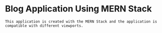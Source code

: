 # Blog Application Using MERN Stack

    This application is created with the MERN Stack and the application is compatible with different viewports.
